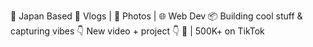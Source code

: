📍 Japan Based
🎥 Vlogs | 📸 Photos | 🌐 Web Dev
📦 Building cool stuff & capturing vibes
👇 New video + project 👇
🌟 | 500K+ on TikTok
